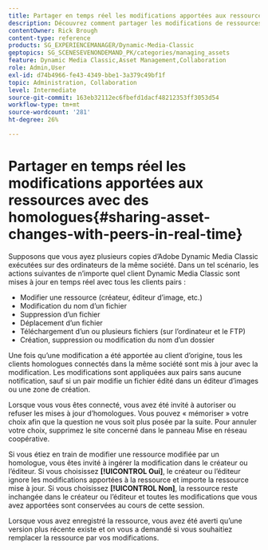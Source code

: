 ```yaml
---
title: Partager en temps réel les modifications apportées aux ressources avec des homologues
description: Découvrez comment partager les modifications de ressources avec des homologues en temps réel dans Adobe Dynamic Media Classic.
contentOwner: Rick Brough
content-type: reference
products: SG_EXPERIENCEMANAGER/Dynamic-Media-Classic
geptopics: SG_SCENESEVENONDEMAND_PK/categories/managing_assets
feature: Dynamic Media Classic,Asset Management,Collaboration
role: Admin,User
exl-id: d74b4966-fe43-4349-bbe1-3a379c49bf1f
topic: Administration, Collaboration
level: Intermediate
source-git-commit: 163eb32112ec6fbefd1dacf48212353ff3053d54
workflow-type: tm+mt
source-wordcount: '281'
ht-degree: 26%

---
```


# Partager en temps réel les modifications apportées aux ressources avec des homologues{#sharing-asset-changes-with-peers-in-real-time}

Supposons que vous ayez plusieurs copies d’Adobe Dynamic Media Classic exécutées sur des ordinateurs de la même société. Dans un tel scénario, les actions suivantes de n’importe quel client Dynamic Media Classic sont mises à jour en temps réel avec tous les clients pairs :

* Modifier une ressource (créateur, éditeur d’image, etc.)
* Modification du nom d’un fichier
* Suppression d’un fichier
* Déplacement d’un fichier
* Téléchargement d’un ou plusieurs fichiers (sur l’ordinateur et le FTP)
* Création, suppression ou modification du nom d’un dossier

Une fois qu’une modification a été apportée au client d’origine, tous les clients homologues connectés dans la même société sont mis à jour avec la modification. Les modifications sont appliquées aux pairs sans aucune notification, sauf si un pair modifie un fichier édité dans un éditeur d’images ou une zone de création.

Lorsque vous vous êtes connecté, vous avez été invité à autoriser ou refuser les mises à jour d’homologues. Vous pouvez « mémoriser » votre choix afin que la question ne vous soit plus posée par la suite. Pour annuler votre choix, supprimez le site concerné dans le panneau Mise en réseau coopérative.

Si vous étiez en train de modifier une ressource modifiée par un homologue, vous êtes invité à ingérer la modification dans le créateur ou l’éditeur. Si vous choisissez **[!UICONTROL Oui]**, le créateur ou l’éditeur ignore les modifications apportées à la ressource et importe la ressource mise à jour. Si vous choisissez **[!UICONTROL Non]**, la ressource reste inchangée dans le créateur ou l’éditeur et toutes les modifications que vous avez apportées sont conservées au cours de cette session.

Lorsque vous avez enregistré la ressource, vous avez été averti qu’une version plus récente existe et on vous a demandé si vous souhaitiez remplacer la ressource par vos modifications.
